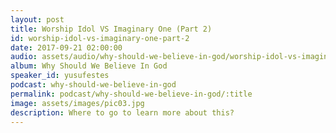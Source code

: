 ```yaml
---
layout: post
title: Worship Idol VS Imaginary One (Part 2)
id: worship-idol-vs-imaginary-one-part-2
date: 2017-09-21 02:00:00
audio: assets/audio/why-should-we-believe-in-god/worship-idol-vs-imaginary-one-part-2.mp3
album: Why Should We Believe In God
speaker_id: yusufestes 
podcast: why-should-we-believe-in-god
permalink: podcast/why-should-we-believe-in-god/:title
image: assets/images/pic03.jpg
description: Where to go to learn more about this?
---
```

